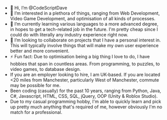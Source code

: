 - 👋 Hi, I’m @CodeScriptDave
- 👀 I’m interested in a plethora of things, ranging from Web Development, Video Game Development, and optimisation of all kinds of processes.
- 🌱 I’m currently learning various languages to a more advanced degree, in hopes to get a tech-related job in the future. I'm pretty cheap since I could do with literally any industry experience right now.
- 💞️ I’m looking to collaborate on projects that I have a personal interest in. This will typically involve things that will make my own user experience better and more convenient.
- ⚡ Fun fact: Due to optimisation being a big thing I love to do, I have hobbies that span in countless areas. From programming, to puzzles, to video games, to database design.
- If you are an employer looking to hire, I am UK-based. If you are located <20 miles from Manchester, particularly West of Manchester, commute may be possible for me.  
- Been coding (casually) for the past 10 years, ranging from Python, Java, C#, Javascript, HTML, CSS, SQL, jQuery, OOP (Unity & Roblox Studio).
- Due to my casual programming hobby, I'm able to quickly learn and pick up pretty much anything that's required of me, however obviously I'm no match for a professional.
<!---
CodeScriptDave/CodeScriptDave is a ✨ special ✨ repository because its `README.md` (this file) appears on your GitHub profile.
You can click the Preview link to take a look at your changes.
--->
